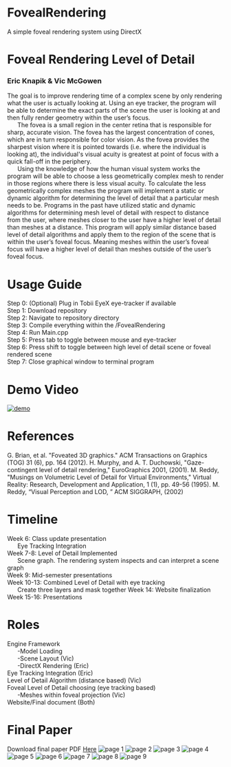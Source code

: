 # FovealRendering
A simple foveal rendering system using DirectX

# Foveal Rendering Level of Detail
### Eric Knapik & Vic McGowen

The goal is to improve rendering time of a complex scene by only rendering what the user is actually looking at. Using an eye tracker, the program will be able to determine the exact parts of the scene the user is looking at and then fully render geometry within the user’s focus. <br />
&nbsp;&nbsp;&nbsp;&nbsp;&nbsp;&nbsp;The fovea is a small region in the center retina that is responsible for sharp, accurate vision. The fovea has the largest concentration of cones, which are in turn responsible for color vision. As the fovea provides the sharpest vision where it is pointed towards (i.e. where the individual is looking at), the individual's visual acuity is greatest at point of focus with a quick fall-off in the periphery. <br />
&nbsp;&nbsp;&nbsp;&nbsp;&nbsp;&nbsp;Using the knowledge of how the human visual system works the program will be able to choose a less geometrically complex mesh to render in those regions where there is less visual acuity. To calculate the less geometrically complex meshes the program will implement a static or dynamic algorithm for determining the level of detail that a particular mesh needs to be. Programs in the past have utilized static and dynamic algorithms for determining mesh level of detail with respect to distance from the user, where meshes closer to the user have a higher level of detail than meshes at a distance. This program will apply similar distance based level of detail algorithms and apply them to the region of the scene that is within the user’s foveal focus. Meaning meshes within the user’s foveal focus will have a higher level of detail than meshes outside of the user’s foveal focus. <br />

# Usage Guide
Step 0: (Optional) Plug in Tobii EyeX eye-tracker if available <br />
Step 1: Download repository <br />
Step 2: Navigate to repository directory <br />
Step 3: Compile everything within the /FovealRendering <br />
Step 4: Run Main.cpp <br />
Step 5: Press tab to toggle between mouse and eye-tracker <br />
Step 6: Press shift to toggle between high level of detail scene or foveal rendered scene <br />
Step 7: Close graphical window to terminal program <br />

# Demo Video
[![demo](https://github.com/EKnapik/FovealRendering/blob/master/documentation/youtube.png)](https://youtu.be/5cbNQI526aU)

# References
G. Brian, et al. "Foveated 3D graphics." ACM Transactions on Graphics (TOG) 31 (6), pp. 164 
(2012).
H. Murphy, and A. T. Duchowski, "Gaze-contingent level of detail rendering," EuroGraphics 
2001, (2001).
M. Reddy, "Musings on Volumetric Level of Detail for Virtual Environments," Virtual Reality: 
Research, Development and Application, 1 (1), pp. 49-56 (1995).
M. Reddy, “Visual Perception and LOD, ” ACM SIGGRAPH, (2002)

# Timeline
Week 6: Class update presentation <br />
&nbsp;&nbsp;&nbsp;&nbsp;&nbsp;&nbsp;Eye Tracking Integration <br />
Week 7-8: Level of Detail Implemented <br />
&nbsp;&nbsp;&nbsp;&nbsp;&nbsp;&nbsp;Scene graph. The rendering system inspects and can interpret a scene graph <br />
Week 9: Mid-semester presentations <br />
Week 10-13: Combined Level of Detail with eye tracking <br />
&nbsp;&nbsp;&nbsp;&nbsp;&nbsp;&nbsp;Create three layers and mask together
Week 14: Website finalization <br />
Week 15-16: Presentations <br />

# Roles
Engine Framework <br />
&nbsp;&nbsp;&nbsp;&nbsp;&nbsp;&nbsp;-Model Loading <br />
&nbsp;&nbsp;&nbsp;&nbsp;&nbsp;&nbsp;-Scene Layout (Vic) <br />
&nbsp;&nbsp;&nbsp;&nbsp;&nbsp;&nbsp;-DirectX Rendering (Eric) <br />
Eye Tracking Integration (Eric) <br />
Level of Detail Algorithm (distance based) (Vic) <br />
Foveal Level of Detail choosing (eye tracking based) <br />
&nbsp;&nbsp;&nbsp;&nbsp;&nbsp;&nbsp;-Meshes within foveal projection (Vic) <br />
Website/Final document (Both) <br />


# Final Paper
Download final paper PDF [Here](https://github.com/EKnapik/FovealRendering/blob/master/documentation/foveal-rendering.pdf)
![page 1](https://github.com/EKnapik/FovealRendering/blob/master/documentation/foveal-rendering/foveal-rendering-1.png)
![page 2](https://github.com/EKnapik/FovealRendering/blob/master/documentation/foveal-rendering/foveal-rendering-2.png)
![page 3](https://github.com/EKnapik/FovealRendering/blob/master/documentation/foveal-rendering/foveal-rendering-3.png)
![page 4](https://github.com/EKnapik/FovealRendering/blob/master/documentation/foveal-rendering/foveal-rendering-4.png)
![page 5](https://github.com/EKnapik/FovealRendering/blob/master/documentation/foveal-rendering/foveal-rendering-5.png)
![page 6](https://github.com/EKnapik/FovealRendering/blob/master/documentation/foveal-rendering/foveal-rendering-6.png)
![page 7](https://github.com/EKnapik/FovealRendering/blob/master/documentation/foveal-rendering/foveal-rendering-7.png)
![page 8](https://github.com/EKnapik/FovealRendering/blob/master/documentation/foveal-rendering/foveal-rendering-8.png)
![page 9](https://github.com/EKnapik/FovealRendering/blob/master/documentation/foveal-rendering/foveal-rendering-9.png)
